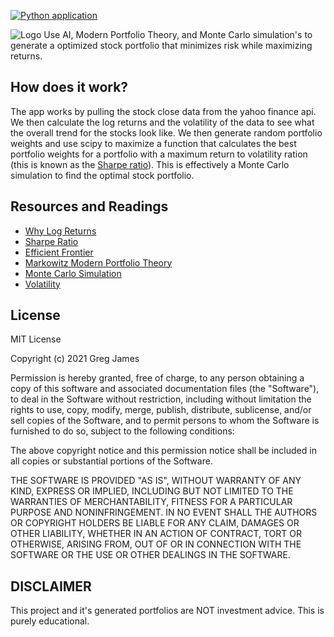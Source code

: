 [![Python application](https://github.com/gregyjames/AIPortfolio/actions/workflows/python-app.yml/badge.svg?branch=main)](https://github.com/gregyjames/AIPortfolio/actions/workflows/python-app.yml)

![Logo](https://i.imgur.com/955FRvs.png)
Use AI, Modern Portfolio Theory, and Monte Carlo simulation's to generate a optimized stock portfolio that minimizes risk while maximizing returns.


## How does it work?
The app works by pulling the stock close data from the yahoo finance api. We then calculate the log returns and the volatility of the data to see what the overall trend for the stocks look like. We then generate random portfolio weights and use scipy to maximize a function that calculates the best portfolio weights for a portfolio with a maximum return to volatility ration (this is known as the [Sharpe ratio](https://en.wikipedia.org/wiki/Sharpe_ratio)). This is effectively a Monte Carlo simulation to find the optimal stock portfolio.


## Resources and Readings

- [Why Log Returns](https://quantivity.wordpress.com/2011/02/21/why-log-returns/)
- [Sharpe Ratio](https://www.investopedia.com/terms/s/sharperatio.asp)
- [Efficient Frontier](https://www.investopedia.com/terms/e/efficientfrontier.asp)
- [Markowitz Modern Portfolio Theory](https://www.investopedia.com/terms/m/modernportfoliotheory.asp)
- [Monte Carlo Simulation](https://www.investopedia.com/terms/m/montecarlosimulation.asp)
- [Volatility](https://www.investopedia.com/terms/v/volatility.asp)


## License
MIT License

Copyright (c) 2021 Greg James

Permission is hereby granted, free of charge, to any person obtaining a copy
of this software and associated documentation files (the "Software"), to deal
in the Software without restriction, including without limitation the rights
to use, copy, modify, merge, publish, distribute, sublicense, and/or sell
copies of the Software, and to permit persons to whom the Software is
furnished to do so, subject to the following conditions:

The above copyright notice and this permission notice shall be included in all
copies or substantial portions of the Software.

THE SOFTWARE IS PROVIDED "AS IS", WITHOUT WARRANTY OF ANY KIND, EXPRESS OR
IMPLIED, INCLUDING BUT NOT LIMITED TO THE WARRANTIES OF MERCHANTABILITY,
FITNESS FOR A PARTICULAR PURPOSE AND NONINFRINGEMENT. IN NO EVENT SHALL THE
AUTHORS OR COPYRIGHT HOLDERS BE LIABLE FOR ANY CLAIM, DAMAGES OR OTHER
LIABILITY, WHETHER IN AN ACTION OF CONTRACT, TORT OR OTHERWISE, ARISING FROM,
OUT OF OR IN CONNECTION WITH THE SOFTWARE OR THE USE OR OTHER DEALINGS IN THE
SOFTWARE.

## DISCLAIMER
This project and it's generated portfolios are NOT investment advice. This is purely educational.
